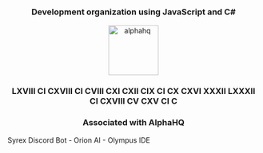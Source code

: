 <h1 align="center"Syrex Development</h1>
<h3 align="center">Development organization using JavaScript and C#</h3>

<p align="center"> <a href="alphahq.org" target="_blank" rel="noreferrer"> 
  <img src="https://i.imgur.com/IsyfxyL.png" alt="alphahq" width="100" height="100"/> 
  </a> 
  
  <h3 align="center">LXVIII CI CXVIII CI CVIII CXI CXII CIX CI CX CXVI XXXII LXXXII CI CXVIII CV CXV CI C</h3>
</p>


<h3 align="center">Associated with AlphaHQ</h3>
Syrex Discord Bot - Orion AI - Olympus IDE
<p align="left">
</p>
